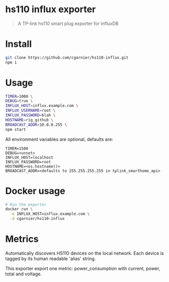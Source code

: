# hs110 influx exporter

> A TP-link hs110 smart plug exporter for influxDB

# Install
```bash
git clone https://github.com/cgarnier/hs110-influx.git
npm i
```
# Usage

```bash
TIMER=1000 \
DEBUG=true \
INFLUX_HOST=influx.example.com \
INFLUX_USERNAME=root \
INFLUX_PASSWORD=blah \
HOSTNAME=rig_github \
BROADCAST_ADDR=10.0.0.255 \
npm start
```

All environment variables are optional, defaults are:
```
TIMER=1500
DEBUG=<unset>
INFLUX_HOST=localhost
INFLUX_PASSWORD=root
HOSTNAME=<os.hostname()>
BROADCAST_ADDR=<defaults to 255.255.255.255 in tplink_smarthome_api>
```

# Docker usage

```bash
# Run the exporter
docker run \
  -e INFLUX_HOST=influx.example.com \
  -d cgarnier/hs110-influx

```

# Metrics

Automatically discovers HS110 devices on the local network. Each device is tagged by its human readable 'alias' string.

This exporter export one metric: power_consumption with current, power, total and voltage.
